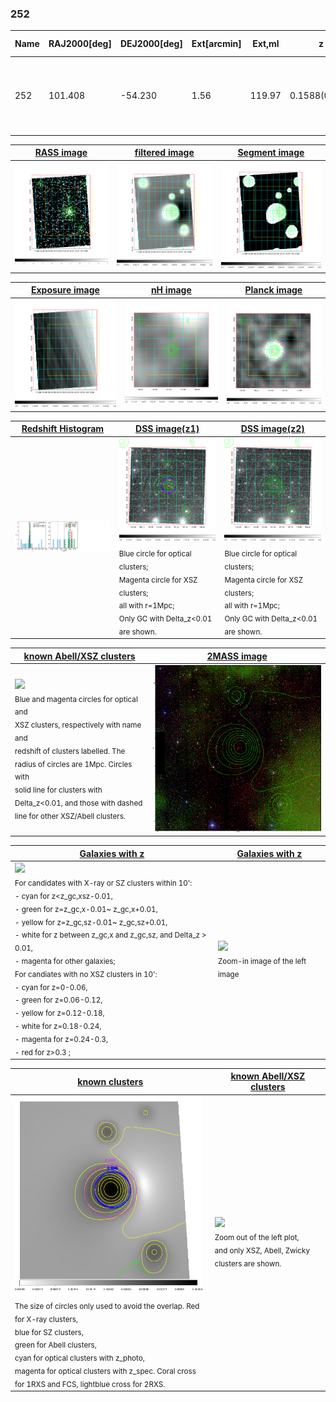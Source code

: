 <div STYLE="page-break-after: always;"></div>

### 252

|Name|RAJ2000[deg]|DEJ2000[deg] |Ext[arcmin]| Ext,ml | z | z_src| C|GC(XSZ,Delta_z<0.01)| GC(OPT,Delta_z<0.01)|GC| R_sig[arcmin] | R500[arcmin] | R500[Mpc]| CRsig[c/s] | CR500[c/s] |L500[1E44 erg/s]|F500[1E-12 erg/s/cm^2]| M500[1E14 Msun]|Tx[keV]|Cnt_sig|Beta|Rc[arcmin]|Comment|Alias|
|---|---|---|---|---|---|------|---|--------|---------|----------|---|---|---|---|---|---|---|---|---|---|---|---|---|---|
|252| 101.408| -54.230| 1.56| 119.97| 0.1588(0.007)| z1, z_xsz| B| B15, H13, MCXC, PSZ2, Tar| A, W| A, B15, H13, MCXC, PSZ2, Tar, W, XB| 11.238| 7.735| 1.272| 0.454(0.040)| 0.432(0.038)| 5.556(0.179)| 8.057(0.260)| 6.84(0.10)| 7.38(0.07)| 234.0| 0.853(-0.095+0.093)| 3.732(-0.591+0.509)| -| k127|

|[RASS image](../image/252/252_img.pdf)|[filtered image](../image/252/252_fil.pdf)|[Segment image](../image/252/252_seg.pdf)|
|-------------------|--------------------|-------------------|
| <img src="../image/252/252_img.png" width="300">  | <img src="../image/252/252_fil.png" width="300">   | <img src="../image/252/252_seg.png" width="300">  |

|[Exposure image](../image/252/252_mex.pdf)| [nH image](../image/252/252_nh.pdf)| [Planck image](../image/252/252_p.pdf)|
|-------------------|--------------------|-------------------|
|<img src="../image/252/252_mex.png" width="300">   | <img src="../image/252/252_nh.png" width="300">    | <img src="../image/252/252_p.png" width="300"> |

|[Redshift Histogram](../image/252/252_zg.pdf) | [DSS image(z1)](../image/252/252_dss_z1.pdf)      |  [DSS image(z2)](../image/252/252_dss_z2.pdf)    |
|-------------------|--------------------|-------------------|
|<img src="../image/252/252_zg.png" width="300"> |<img src="../image/252/252_dss_z1.png" width="300"> <sub><br>Blue circle for optical clusters; <br>Magenta circle for XSZ clusters; <br>all with r=1Mpc; <br>Only GC with Delta_z<0.01 are shown. </sub>| <img src="../image/252/252_dss_z2.png" width="300"><sub><br>Blue circle for optical clusters; <br>Magenta circle for XSZ clusters; <br>all with r=1Mpc; <br>Only GC with Delta_z<0.01 are shown. </sub> |

|[known Abell/XSZ clusters](../image/252/252_m.pdf) | [2MASS image](../image/252/252_2mass.pdf)      |
|-------------------|-------------------|
|<img src=../image/252/252_m.png width="300"> <br><sub>Blue and magenta circles for optical and <br>XSZ clusters, respectively with name and <br>redshift of clusters labelled. The <br>radius of circles are 1Mpc. Circles with <br>solid line for clusters with <br>Delta_z<0.01, and those with dashed <br>line for other XSZ/Abell clusters.        </sub>|<img src="../image/252/252_2mass.png" width="300">  |

|[Galaxies with z](../image/252/252_opt_ned.pdf) |[Galaxies with z](../image/252/252_opt_ned_zoom.pdf) |
|-------------------|-------------------|
| <img src=../image/252/252_opt_ned.png width="300"> <br><sub> For candidates with X-ray or SZ clusters within 10': <br> - cyan for z<z_gc,xsz-0.01, <br> - green for z=z_gc,x-0.01~ z_gc,x+0.01, <br> - yellow for z=z_gc,sz-0.01~ z_gc,sz+0.01, <br> - white for z between z_gc,x and z_gc,sz, and Delta_z > 0.01, <br> - magenta for other galaxies; <br>For candiates with no XSZ clusters in 10': <br> - cyan for z=0-0.06, <br> - green for z=0.06-0.12, <br> - yellow for z=0.12-0.18, <br> - white for z=0.18-0.24, <br> - magenta for z=0.24-0.3, <br> - red for z>0.3 ;  </sub>|<img src=../image/252/252_opt_ned_zoom.png width="300">  <br><sub> Zoom-in image of the left image</sub>|

|[known clusters](../image/252/252_gc.pdf) |[known Abell/XSZ clusters](../image/252/252_gc_large.pdf) |
|-------------------|-------------------|
| <img src=../image/252/252_gc.png width="300"> <br><sub> The size of circles only used to avoid the overlap. Red for X-ray clusters, <br> blue for SZ clusters, <br> green for Abell clusters, <br> cyan for optical clusters with z_photo, <br> magenta for optical clusters with z_spec. Coral cross for 1RXS and FCS, lightblue cross for 2RXS. </sub>|<img src=../image/252/252_gc_large.png width="300"> <br><sub> Zoom out of the left plot, <br> and only XSZ, Abell, Zwicky clusters are shown. </sub> |



